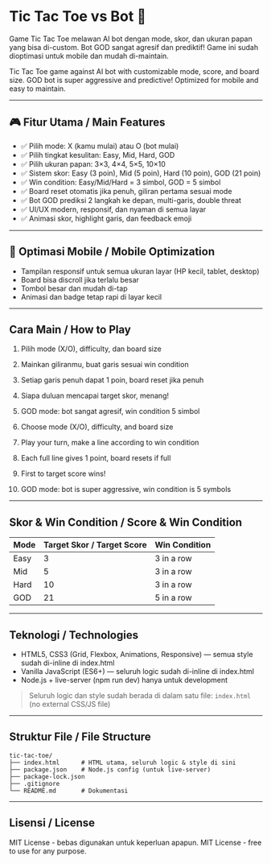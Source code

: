 # Tic Tac Toe vs Bot 🤖

Game Tic Tac Toe melawan AI bot dengan mode, skor, dan ukuran papan yang bisa di-custom. Bot GOD sangat agresif dan prediktif! Game ini sudah dioptimasi untuk mobile dan mudah di-maintain.

Tic Tac Toe game against AI bot with customizable mode, score, and board size. GOD bot is super aggressive and predictive! Optimized for mobile and easy to maintain.

---

## 🎮 Fitur Utama / Main Features

- ✅ Pilih mode: X (kamu mulai) atau O (bot mulai)
- ✅ Pilih tingkat kesulitan: Easy, Mid, Hard, GOD
- ✅ Pilih ukuran papan: 3×3, 4×4, 5×5, 10×10
- ✅ Sistem skor: Easy (3 poin), Mid (5 poin), Hard (10 poin), GOD (21 poin)
- ✅ Win condition: Easy/Mid/Hard = 3 simbol, GOD = 5 simbol
- ✅ Board reset otomatis jika penuh, giliran pertama sesuai mode
- ✅ Bot GOD prediksi 2 langkah ke depan, multi-garis, double threat
- ✅ UI/UX modern, responsif, dan nyaman di semua layar
- ✅ Animasi skor, highlight garis, dan feedback emoji

---

## 📱 Optimasi Mobile / Mobile Optimization

- Tampilan responsif untuk semua ukuran layar (HP kecil, tablet, desktop)
- Board bisa discroll jika terlalu besar
- Tombol besar dan mudah di-tap
- Animasi dan badge tetap rapi di layar kecil

---

## Cara Main / How to Play

1. Pilih mode (X/O), difficulty, dan board size
2. Mainkan giliranmu, buat garis sesuai win condition
3. Setiap garis penuh dapat 1 poin, board reset jika penuh
4. Siapa duluan mencapai target skor, menang!
5. GOD mode: bot sangat agresif, win condition 5 simbol

6. Choose mode (X/O), difficulty, and board size
7. Play your turn, make a line according to win condition
8. Each full line gives 1 point, board resets if full
9. First to target score wins!
10. GOD mode: bot is super aggressive, win condition is 5 symbols

---

## Skor & Win Condition / Score & Win Condition

| Mode | Target Skor / Target Score | Win Condition |
| ---- | -------------------------- | ------------- |
| Easy | 3                          | 3 in a row    |
| Mid  | 5                          | 3 in a row    |
| Hard | 10                         | 3 in a row    |
| GOD  | 21                         | 5 in a row    |

---

## Teknologi / Technologies

- HTML5, CSS3 (Grid, Flexbox, Animations, Responsive) — semua style sudah di-inline di index.html
- Vanilla JavaScript (ES6+) — seluruh logic sudah di-inline di index.html
- Node.js + live-server (npm run dev) hanya untuk development

> Seluruh logic dan style sudah berada di dalam satu file: `index.html` (no external CSS/JS file)

---

## Struktur File / File Structure

```
tic-tac-toe/
├── index.html      # HTML utama, seluruh logic & style di sini
├── package.json    # Node.js config (untuk live-server)
├── package-lock.json
├── .gitignore
└── README.md       # Dokumentasi
```

---

## Lisensi / License

MIT License - bebas digunakan untuk keperluan apapun.
MIT License - free to use for any purpose.
